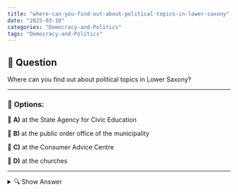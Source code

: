 ```yaml
---
title: "where-can-you-find-out-about-political-topics-in-lower-saxony"
date: "2025-03-10"
categories: "Democracy-and-Politics"
tags: "Democracy-and-Politics"
---
```


## 📌 **Question**

Where can you find out about political topics in Lower Saxony?



---

### 📝 **Options:**

🔘 **A)** at the State Agency for Civic Education

🔘 **B)** at the public order office of the municipality

🔘 **C)** at the Consumer Advice Centre

🔘 **D)** at the churches

---

<details>
  <summary>🔍 Show Answer</summary>

  <p>
💡  <b>Correct Answer:</b>  a
  </p>
  <p>
    📖<b>Explanation:</b>
    In Lower Saxony, there are several contact points where citizens can find out about political topics. The **State Agency for Civic Education** offers extensive materials, events and educational programmes on current political issues. In contrast, the **public order office of the municipality** mainly deals with local regulations and safety. The **Consumer Advice Centre** mainly provides information on consumer rights and protection, while **the churches** mostly deal with ethical and social issues, but are not the focus of political education. Thus, the state headquarters is the central address for political information in Lower Saxony.
  </p>
</details>
